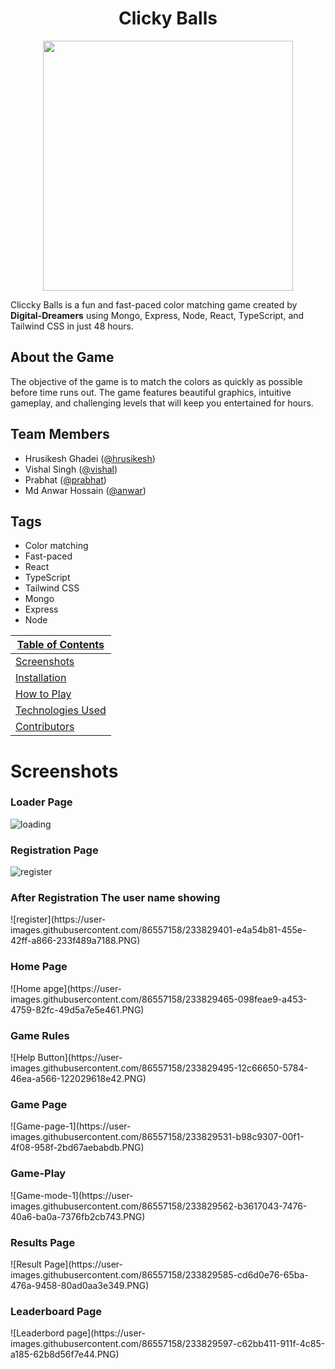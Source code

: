 <div align="center"><h1>Clicky Balls</h1></div>


<p align="center"><img src="https://user-images.githubusercontent.com/86557158/230982198-dd56e6c5-f862-4135-89ae-5b8ab8fc3bc8.png" width="400"></p>

Cliccky Balls is a fun and fast-paced color matching game created by **Digital-Dreamers** using Mongo, Express, Node, React, TypeScript, and Tailwind CSS in just 48 hours. 

## About the Game

The objective of the game is to match the colors as quickly as possible before time runs out. The game features beautiful graphics, intuitive gameplay, and challenging levels that will keep you entertained for hours.

## Team Members

- Hrusikesh Ghadei ([@hrusikesh](https://github.com/hrusikesh8280))
- Vishal Singh ([@vishal](https://github.com/vishal-git9))
- Prabhat ([@prabhat](https://github.com/ParbhatKataria1))
- Md Anwar Hossain ([@anwar](https://github.com/anwarjitme))

## Tags

- Color matching
- Fast-paced
- React
- TypeScript
- Tailwind CSS
- Mongo
- Express
- Node

| [Table of Contents](#table-of-contents) |
| ------- |
| [Screenshots](#screenshots) |
| [Installation](#installation) |
| [How to Play](#how-to-play) |
| [Technologies Used](#technologies-used) |
| [Contributors](#contributors) |



<h1>Screenshots</h1>
<h3>Loader Page</h3>

![loading](https://user-images.githubusercontent.com/86557158/233829072-c8a80107-638a-423b-a8e0-ff47ef0593ef.PNG)
<h3>Registration Page</h3>

![register](https://user-images.githubusercontent.com/86557158/233829401-e4a54b81-455e-42ff-a866-233f489a7188.PNG)


<h3>After Registration The user name showing</h3>
![register](https://user-images.githubusercontent.com/86557158/233829401-e4a54b81-455e-42ff-a866-233f489a7188.PNG)


<h3>Home Page</h3>
![Home apge](https://user-images.githubusercontent.com/86557158/233829465-098feae9-a453-4759-82fc-49d5a7e5e461.PNG)

<h3>Game Rules</h3>
![Help Button](https://user-images.githubusercontent.com/86557158/233829495-12c66650-5784-46ea-a566-122029618e42.PNG)

<h3>Game Page</h3>
![Game-page-1](https://user-images.githubusercontent.com/86557158/233829531-b98c9307-00f1-4f08-958f-2bd67aebabdb.PNG)

<h3>Game-Play</h3>
![Game-mode-1](https://user-images.githubusercontent.com/86557158/233829562-b3617043-7476-40a6-ba0a-7376fb2cb743.PNG)

<h3>Results Page</h3>
![Result Page](https://user-images.githubusercontent.com/86557158/233829585-cd6d0e76-65ba-476a-9458-80ad0aa3e349.PNG)

<h3>Leaderboard Page</h3>
![Leaderbord page](https://user-images.githubusercontent.com/86557158/233829597-c62bb411-911f-4c85-a185-62b8d56f7e44.PNG)






